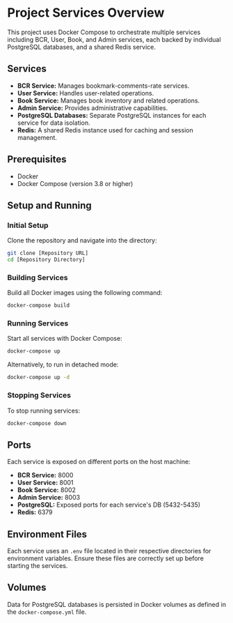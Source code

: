 
# Project Services Overview

This project uses Docker Compose to orchestrate multiple services including BCR, User, Book, and Admin services, each backed by individual PostgreSQL databases, and a shared Redis service.

## Services

- **BCR Service:** Manages bookmark-comments-rate services.
- **User Service:** Handles user-related operations.
- **Book Service:** Manages book inventory and related operations.
- **Admin Service:** Provides administrative capabilities.
- **PostgreSQL Databases:** Separate PostgreSQL instances for each service for data isolation.
- **Redis:** A shared Redis instance used for caching and session management.

## Prerequisites

- Docker
- Docker Compose (version 3.8 or higher)

## Setup and Running

### Initial Setup

Clone the repository and navigate into the directory:

```bash
git clone [Repository URL]
cd [Repository Directory]
```

### Building Services

Build all Docker images using the following command:

```bash
docker-compose build
```

### Running Services

Start all services with Docker Compose:

```bash
docker-compose up
```

Alternatively, to run in detached mode:

```bash
docker-compose up -d
```

### Stopping Services

To stop running services:

```bash
docker-compose down
```

## Ports

Each service is exposed on different ports on the host machine:

- **BCR Service:** 8000
- **User Service:** 8001
- **Book Service:** 8002
- **Admin Service:** 8003
- **PostgreSQL:** Exposed ports for each service's DB (5432-5435)
- **Redis:** 6379

## Environment Files

Each service uses an `.env` file located in their respective directories for environment variables. Ensure these files are correctly set up before starting the services.

## Volumes

Data for PostgreSQL databases is persisted in Docker volumes as defined in the `docker-compose.yml` file.

